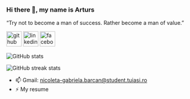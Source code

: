 
### Hi there 👋, my name is Arturs
“Try not to become a man of success. Rather become a man of value.”



[<img src='https://cdn.jsdelivr.net/npm/simple-icons@3.0.1/icons/github.svg' alt='github' height='40'>](https://github.com/notaguy)  [<img src='https://cdn.jsdelivr.net/npm/simple-icons@3.0.1/icons/linkedin.svg' alt='linkedin' height='40'>](https://www.linkedin.com/in/barcannicoleta/)  [<img src='https://cdn.jsdelivr.net/npm/simple-icons@3.0.1/icons/facebook.svg' alt='facebook' height='40'>](https://www.facebook.com/nicoleta.barcan.9)  


![GitHub stats](https://github-readme-stats.vercel.app/api?username=notaguy&show_icons=true)  

![GitHub streak stats](https://github-readme-streak-stats.herokuapp.com/?user=notaguy)  


- 📫 Gmail: nicoleta-gabriela.barcan@student.tuiasi.ro
- ⚡ My resume

